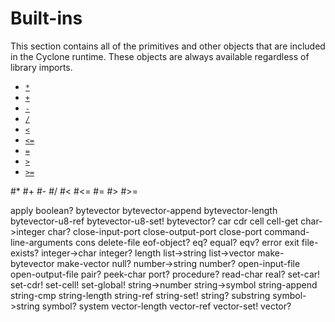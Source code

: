 # Built-ins

This section contains all of the primitives and other objects that are included in the Cyclone runtime. These objects are always available regardless of library imports.

- [`*`](#)
- [`+`](#-1)
- [`-`](#-)
- [`/`](#-2)
- [`<`](#-3)
- [`<=`](#-4)
- [`=`](#-5)
- [`>`](#-6)
- [`>=`](#-7)

#*
#+
#-
#/
#<
#<=
#=
#>
#>=

apply
boolean?
bytevector
bytevector-append
bytevector-length
bytevector-u8-ref
bytevector-u8-set!
bytevector?
car
cdr
cell
cell-get
char->integer
char?
close-input-port
close-output-port
close-port
command-line-arguments
cons
delete-file
eof-object?
eq?
equal?
eqv?
error
exit
file-exists?
integer->char
integer?
length
list->string
list->vector
make-bytevector
make-vector
null?
number->string
number?
open-input-file
open-output-file
pair?
peek-char
port?
procedure?
read-char
real?
set-car!
set-cdr!
set-cell!
set-global!
string->number
string->symbol
string-append
string-cmp
string-length
string-ref
string-set!
string?
substring
symbol->string
symbol?
system
vector-length
vector-ref
vector-set!
vector?
